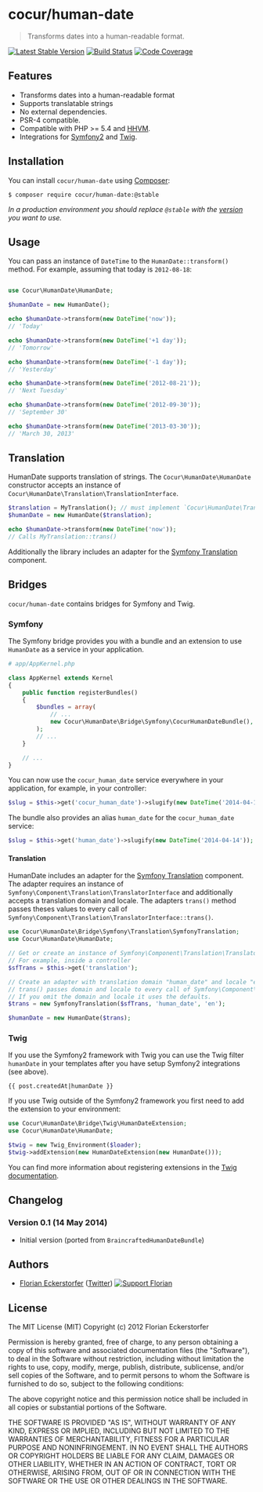 cocur/human-date
================

> Transforms dates into a human-readable format.

[![Latest Stable Version](http://img.shields.io/packagist/v/cocur/human-date.svg)](https://packagist.org/packages/cocur/human-date)
[![Build Status](http://img.shields.io/travis/cocur/human-date.svg)](https://travis-ci.org/cocur/human-date)
[![Code Coverage](http://img.shields.io/coveralls/cocur/human-date.svg)](https://coveralls.io/r/cocur/human-date)


Features
--------

- Transforms dates into a human-readable format
- Supports translatable strings
- No external dependencies.
- PSR-4 compatible.
- Compatible with PHP >= 5.4 and [HHVM](http://hhvm.com).
- Integrations for [Symfony2](http://symfony.com) and [Twig](http://twig.sensiolabs.org).


Installation
------------

You can install `cocur/human-date` using [Composer](https://getcomposer.org):

```shell
$ composer require cocur/human-date:@stable
```

*In a production environment you should replace `@stable` with the [version](https://github.com/cocur/human-date/releases) you want to use.*


Usage
-----

You can pass an instance of `DateTime` to the `HumanDate::transform()` method. For example, assuming that today is `2012-08-18`:

```php

use Cocur\HumanDate\HumanDate;

$humanDate = new HumanDate();

echo $humanDate->transform(new DateTime('now'));
// 'Today'

echo $humanDate->transform(new DateTime('+1 day'));
// 'Tomorrow'

echo $humanDate->transform(new DateTime('-1 day'));
// 'Yesterday'

echo $humanDate->transform(new DateTime('2012-08-21'));
// 'Next Tuesday'

echo $humanDate->transform(new DateTime('2012-09-30'));
// 'September 30'

echo $humanDate->transform(new DateTime('2013-03-30'));
// 'March 30, 2013'
```


Translation
-----------

HumanDate supports translation of strings. The `Cocur\HumanDate\HumanDate` constructor accepts an instance of `Cocur\HumanDate\Translation\TranslationInterface`.

```php
$translation = MyTranslation(); // must implement `Cocur\HumanDate\Translation\TranslationInterface`
$humanDate = new HumanDate($translation);

echo $humanDate->transform(new DateTime('now'));
// Calls MyTranslation::trans()
```

Additionally the library includes an adapter for the [Symfony Translation](http://symfony.com/doc/current/components/translation/index.html) component.


Bridges
-------

`cocur/human-date` contains bridges for Symfony and Twig.

### Symfony

The Symfony bridge provides you with a bundle and an extension to use `HumanDate` as a service in your application.

```php
# app/AppKernel.php

class AppKernel extends Kernel
{
    public function registerBundles()
    {
        $bundles = array(
            // ...
            new Cocur\HumanDate\Bridge\Symfony\CocurHumanDateBundle(),
        );
        // ...
    }

    // ...
}
```

You can now use the `cocur_human_date` service everywhere in your application, for example, in your controller:

```php
$slug = $this->get('cocur_human_date')->slugify(new DateTime('2014-04-14'));
```

The bundle also provides an alias `human_date` for the `cocur_human_date` service:

```php
$slug = $this->get('human_date')->slugify(new DateTime('2014-04-14'));
```

#### Translation

HumanDate includes an adapter for the [Symfony Translation](http://symfony.com/doc/current/components/translation/index.html) component. The adapter requires an instance of `Symfony\Component\Translation\TranslatorInterface` and additionally accepts a translation domain and locale. The adapters `trans()` method passes theses values to every call of `Symfony\Component\Translation\TranslatorInterface::trans()`.

```php
use Cocur\HumanDate\Bridge\Symfony\Translation\SymfonyTranslation;
use Cocur\HumanDate\HumanDate;

// Get or create an instance of Symfony\Component\Translation\TranslatorInterface
// For example, inside a controller
$sfTrans = $this->get('translation');

// Create an adapter with translation domain "human_date" and locale "en"
// trans() passes domain and locale to every call of Symfony\Component\Translation\TranslatorInterface::trans()
// If you omit the domain and locale it uses the defaults.
$trans = new SymfonyTranslation($sfTrans, 'human_date', 'en');

$humanDate = new HumanDate($trans);
```

### Twig

If you use the Symfony2 framework with Twig you can use the Twig filter `humanDate` in your templates after you have setup Symfony2 integrations (see above).

```twig
{{ post.createdAt|humanDate }}
```

If you use Twig outside of the Symfony2 framework you first need to add the extension to your environment:

```php
use Cocur\HumanDate\Bridge\Twig\HumanDateExtension;
use Cocur\HumanDate\HumanDate;

$twig = new Twig_Environment($loader);
$twig->addExtension(new HumanDateExtension(new HumanDate()));
```

You can find more information about registering extensions in the [Twig documentation](http://twig.sensiolabs.org/doc/advanced.html#creating-an-extension).


Changelog
---------

### Version 0.1 (14 May 2014)

- Initial version (ported from `BraincraftedHumanDateBundle`)


Authors
-------

- [Florian Eckerstorfer](http://florian.ec) ([Twitter](http://twitter.com/Florian_))  [![Support Florian](http://img.shields.io/gittip/florianeckerstorfer.svg)](https://www.gittip.com/FlorianEckerstorfer/)


License
-------

The MIT License (MIT)
Copyright (c) 2012 Florian Eckerstorfer

Permission is hereby granted, free of charge, to any person obtaining a copy of this software and associated documentation files (the "Software"), to deal in the Software without restriction, including without limitation the rights to use, copy, modify, merge, publish, distribute, sublicense, and/or sell copies of the Software, and to permit persons to whom the Software is furnished to do so, subject to the following conditions:

The above copyright notice and this permission notice shall be included in all copies or substantial portions of the Software.

THE SOFTWARE IS PROVIDED "AS IS", WITHOUT WARRANTY OF ANY KIND, EXPRESS OR IMPLIED, INCLUDING BUT NOT LIMITED TO THE WARRANTIES OF MERCHANTABILITY, FITNESS FOR A PARTICULAR PURPOSE AND NONINFRINGEMENT. IN NO EVENT SHALL THE AUTHORS OR COPYRIGHT HOLDERS BE LIABLE FOR ANY CLAIM, DAMAGES OR OTHER LIABILITY, WHETHER IN AN ACTION OF CONTRACT, TORT OR OTHERWISE, ARISING FROM, OUT OF OR IN CONNECTION WITH THE SOFTWARE OR THE USE OR OTHER DEALINGS IN THE SOFTWARE.
